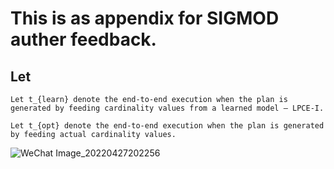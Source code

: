# This is as appendix for SIGMOD auther feedback.

## Let 
```
Let t_{learn} denote the end-to-end execution when the plan is generated by feeding cardinality values from a learned model – LPCE-I.
```
```
Let t_{opt} denote the end-to-end execution when the plan is generated by feeding actual cardinality values.  
```
 ![WeChat Image_20220427202256](https://user-images.githubusercontent.com/52020936/165517189-22b4be00-31b8-4d64-a5ee-bc24e7692c20.png)
